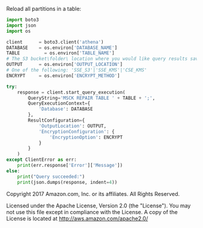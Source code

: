 Reload all partitions in a table:

```python
import boto3
import json
import os

client 		= boto3.client('athena')
DATABASE 	= os.environ['DATABASE_NAME']
TABLE		  = os.environ['TABLE_NAME']
# The S3 bucket\folder\ location where you would like query results saved.
OUTPUT 		= os.environ['OUTPUT_LOCATION']
# One of the following: 'SSE_S3'|'SSE_KMS'|'CSE_KMS'
ENCRYPT 	= os.environ['ENCRYPT_METHOD']

try:
	response = client.start_query_execution(
	    QueryString='MSCK REPAIR TABLE ' + TABLE + ';',
	    QueryExecutionContext={
	        'Database': DATABASE
	    },
	    ResultConfiguration={
	        'OutputLocation': OUTPUT,
	        'EncryptionConfiguration': {
	            'EncryptionOption': ENCRYPT
	        }
	    }
	)
except ClientError as err:
	print(err.response['Error']['Message'])
else: 
	print("Query succeeded:")
	print(json.dumps(response, indent=4))
```

Copyright 2017 Amazon.com, Inc. or its affiliates. All Rights Reserved.

Licensed under the Apache License, Version 2.0 (the "License").
You may not use this file except in compliance with the License.
A copy of the License is located at <http://aws.amazon.com/apache2.0/>